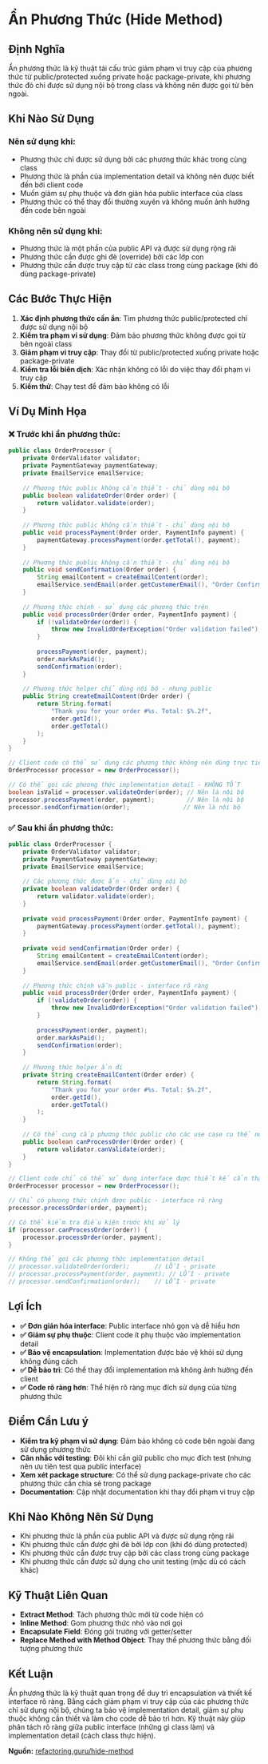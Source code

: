 # **Ẩn Phương Thức (Hide Method)**

## **Định Nghĩa**
Ẩn phương thức là kỹ thuật tái cấu trúc giảm phạm vi truy cập của phương thức từ public/protected xuống private hoặc package-private, khi phương thức đó chỉ được sử dụng nội bộ trong class và không nên được gọi từ bên ngoài.

## **Khi Nào Sử Dụng**

### **Nên sử dụng khi:**
- Phương thức chỉ được sử dụng bởi các phương thức khác trong cùng class
- Phương thức là phần của implementation detail và không nên được biết đến bởi client code
- Muốn giảm sự phụ thuộc và đơn giản hóa public interface của class
- Phương thức có thể thay đổi thường xuyên và không muốn ảnh hưởng đến code bên ngoài

### **Không nên sử dụng khi:**
- Phương thức là một phần của public API và được sử dụng rộng rãi
- Phương thức cần được ghi đè (override) bởi các lớp con
- Phương thức cần được truy cập từ các class trong cùng package (khi đó dùng package-private)

## **Các Bước Thực Hiện**

1. **Xác định phương thức cần ẩn**: Tìm phương thức public/protected chỉ được sử dụng nội bộ
2. **Kiểm tra phạm vi sử dụng**: Đảm bảo phương thức không được gọi từ bên ngoài class
3. **Giảm phạm vi truy cập**: Thay đổi từ public/protected xuống private hoặc package-private
4. **Kiểm tra lỗi biên dịch**: Xác nhận không có lỗi do việc thay đổi phạm vi truy cập
5. **Kiểm thử**: Chạy test để đảm bảo không có lỗi

## **Ví Dụ Minh Họa**

### **❌ Trước khi ẩn phương thức:**
```java
public class OrderProcessor {
    private OrderValidator validator;
    private PaymentGateway paymentGateway;
    private EmailService emailService;
    
    // Phương thức public không cần thiết - chỉ dùng nội bộ
    public boolean validateOrder(Order order) {
        return validator.validate(order);
    }
    
    // Phương thức public không cần thiết - chỉ dùng nội bộ
    public void processPayment(Order order, PaymentInfo payment) {
        paymentGateway.processPayment(order.getTotal(), payment);
    }
    
    // Phương thức public không cần thiết - chỉ dùng nội bộ
    public void sendConfirmation(Order order) {
        String emailContent = createEmailContent(order);
        emailService.sendEmail(order.getCustomerEmail(), "Order Confirmation", emailContent);
    }
    
    // Phương thức chính - sử dụng các phương thức trên
    public void processOrder(Order order, PaymentInfo payment) {
        if (!validateOrder(order)) {
            throw new InvalidOrderException("Order validation failed");
        }
        
        processPayment(order, payment);
        order.markAsPaid();
        sendConfirmation(order);
    }
    
    // Phương thức helper chỉ dùng nội bộ - nhưng public
    public String createEmailContent(Order order) {
        return String.format(
            "Thank you for your order #%s. Total: $%.2f",
            order.getId(),
            order.getTotal()
        );
    }
}

// Client code có thể sử dụng các phương thức không nên dùng trực tiếp
OrderProcessor processor = new OrderProcessor();

// Có thể gọi các phương thức implementation detail - KHÔNG TỐT
boolean isValid = processor.validateOrder(order); // Nên là nội bộ
processor.processPayment(order, payment);         // Nên là nội bộ
processor.sendConfirmation(order);               // Nên là nội bộ
```

### **✅ Sau khi ẩn phương thức:**
```java
public class OrderProcessor {
    private OrderValidator validator;
    private PaymentGateway paymentGateway;
    private EmailService emailService;
    
    // Các phương thức được ẩn - chỉ dùng nội bộ
    private boolean validateOrder(Order order) {
        return validator.validate(order);
    }
    
    private void processPayment(Order order, PaymentInfo payment) {
        paymentGateway.processPayment(order.getTotal(), payment);
    }
    
    private void sendConfirmation(Order order) {
        String emailContent = createEmailContent(order);
        emailService.sendEmail(order.getCustomerEmail(), "Order Confirmation", emailContent);
    }
    
    // Phương thức chính vẫn public - interface rõ ràng
    public void processOrder(Order order, PaymentInfo payment) {
        if (!validateOrder(order)) {
            throw new InvalidOrderException("Order validation failed");
        }
        
        processPayment(order, payment);
        order.markAsPaid();
        sendConfirmation(order);
    }
    
    // Phương thức helper ẩn đi
    private String createEmailContent(Order order) {
        return String.format(
            "Thank you for your order #%s. Total: $%.2f",
            order.getId(),
            order.getTotal()
        );
    }
    
    // Có thể cung cấp phương thức public cho các use case cụ thể nếu cần
    public boolean canProcessOrder(Order order) {
        return validator.canValidate(order);
    }
}

// Client code chỉ có thể sử dụng interface được thiết kế cẩn thận
OrderProcessor processor = new OrderProcessor();

// Chỉ có phương thức chính được public - interface rõ ràng
processor.processOrder(order, payment);

// Có thể kiểm tra điều kiện trước khi xử lý
if (processor.canProcessOrder(order)) {
    processor.processOrder(order, payment);
}

// Không thể gọi các phương thức implementation detail
// processor.validateOrder(order);       // LỖI - private
// processor.processPayment(order, payment); // LỖI - private
// processor.sendConfirmation(order);    // LỖI - private
```

## **Lợi Ích**

- **✅ Đơn giản hóa interface**: Public interface nhỏ gọn và dễ hiểu hơn
- **✅ Giảm sự phụ thuộc**: Client code ít phụ thuộc vào implementation detail
- **✅ Bảo vệ encapsulation**: Implementation được bảo vệ khỏi sử dụng không đúng cách
- **✅ Dễ bảo trì**: Có thể thay đổi implementation mà không ảnh hưởng đến client
- **✅ Code rõ ràng hơn**: Thể hiện rõ ràng mục đích sử dụng của từng phương thức

## **Điểm Cần Lưu ý**

- **Kiểm tra kỹ phạm vi sử dụng**: Đảm bảo không có code bên ngoài đang sử dụng phương thức
- **Cân nhắc với testing**: Đôi khi cần giữ public cho mục đích test (nhưng nên ưu tiên test qua public interface)
- **Xem xét package structure**: Có thể sử dụng package-private cho các phương thức cần chia sẻ trong package
- **Documentation**: Cập nhật documentation khi thay đổi phạm vi truy cập

## **Khi Nào Không Nên Sử Dụng**

- Khi phương thức là phần của public API và được sử dụng rộng rãi
- Khi phương thức cần được ghi đè bởi lớp con (khi đó dùng protected)
- Khi phương thức cần được truy cập bởi các class trong cùng package
- Khi phương thức cần được sử dụng cho unit testing (mặc dù có cách khác)

## **Kỹ Thuật Liên Quan**

- **Extract Method**: Tách phương thức mới từ code hiện có
- **Inline Method**: Gom phương thức nhỏ vào nơi gọi
- **Encapsulate Field**: Đóng gói trường với getter/setter
- **Replace Method with Method Object**: Thay thế phương thức bằng đối tượng phương thức

## **Kết Luận**

Ẩn phương thức là kỹ thuật quan trọng để duy trì encapsulation và thiết kế interface rõ ràng. Bằng cách giảm phạm vi truy cập của các phương thức chỉ sử dụng nội bộ, chúng ta bảo vệ implementation detail, giảm sự phụ thuộc không cần thiết và làm cho code dễ bảo trì hơn. Kỹ thuật này giúp phân tách rõ ràng giữa public interface (những gì class làm) và implementation detail (cách class thực hiện).

**Nguồn:** [refactoring.guru/hide-method](https://refactoring.guru/hide-method)